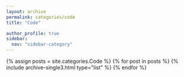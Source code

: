 ```yaml
---
layout: archive
permalink: categories/code
title: "Code"

author_profile: true
sidebar:
  nav: "sidebar-category"
---
```


<div class="grid__wrapper">
{% assign posts = site.categories.Code %}
{% for post in posts %}
{% include archive-single3.html type="list" %}
{% endfor %}
</div>